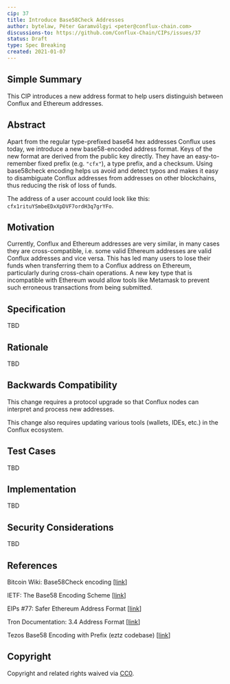 ```yaml
---
cip: 37
title: Introduce Base58Check Addresses
author: bytelaw, Péter Garamvölgyi <peter@conflux-chain.com>
discussions-to: https://github.com/Conflux-Chain/CIPs/issues/37
status: Draft
type: Spec Breaking
created: 2021-01-07
---
```


<!--You can leave these HTML comments in your merged CIP and delete the visible duplicate text guides, they will not appear and may be helpful to refer to if you edit it again. This is the suggested template for new CIPs. Note that a CIP number will be assigned by an editor. When opening a pull request to submit your CIP, please use an abbreviated title in the filename, `CIP-draft_title_abbrev.md`. The title should be 44 characters or less.-->

## Simple Summary

This CIP introduces a new address format to help users distinguish between Conflux and Ethereum addresses.

## Abstract

Apart from the regular type-prefixed base64 hex addresses Conflux uses today, we introduce a new base58-encoded address format. Keys of the new format are derived from the public key directly. They have an easy-to-remember fixed prefix (e.g. `"cfx"`), a type prefix, and a checksum. Using base58check encoding helps us avoid and detect typos and makes it easy to disambiguate Conflux addresses from addresses on other blockchains, thus reducing the risk of loss of funds.

The address of a user account could look like this: `cfx1rituYSmbeEDxXpDVF7ordH3q7grYFo`.

## Motivation

Currently, Conflux and Ethereum addresses are very similar, in many cases they are cross-compatible, i.e. some valid Ethereum addresses are valid Conflux addresses and vice versa. This has led many users to lose their funds when transferring them to a Conflux address on Ethereum, particularly during cross-chain operations. A new key type that is incompatible with Ethereum would allow tools like Metamask to prevent such erroneous transactions from being submitted.

## Specification

TBD

## Rationale

TBD

## Backwards Compatibility

This change requires a protocol upgrade so that Conflux nodes can interpret and process new addresses.

This change also requires updating various tools (wallets, IDEs, etc.) in the Conflux ecosystem.

## Test Cases

TBD

## Implementation

TBD

## Security Considerations

TBD

## References

Bitcoin Wiki: Base58Check encoding \[[link](https://en.bitcoin.it/wiki/Base58Check_encoding)\]

IETF: The Base58 Encoding Scheme \[[link](https://tools.ietf.org/id/draft-msporny-base58-01.html)\]

EIPs #77: Safer Ethereum Address Format \[[link](https://github.com/ethereum/eips/issues/77)\]

Tron Documentation: 3.4 Address Format \[[link](https://developers.tron.network/docs/account#address-format)\]

Tezos Base58 Encoding with Prefix (eztz codebase) \[[link](https://github.com/TezTech/eztz/blob/master/src/main.js#L15)\]

## Copyright

Copyright and related rights waived via [CC0](https://creativecommons.org/publicdomain/zero/1.0/).
